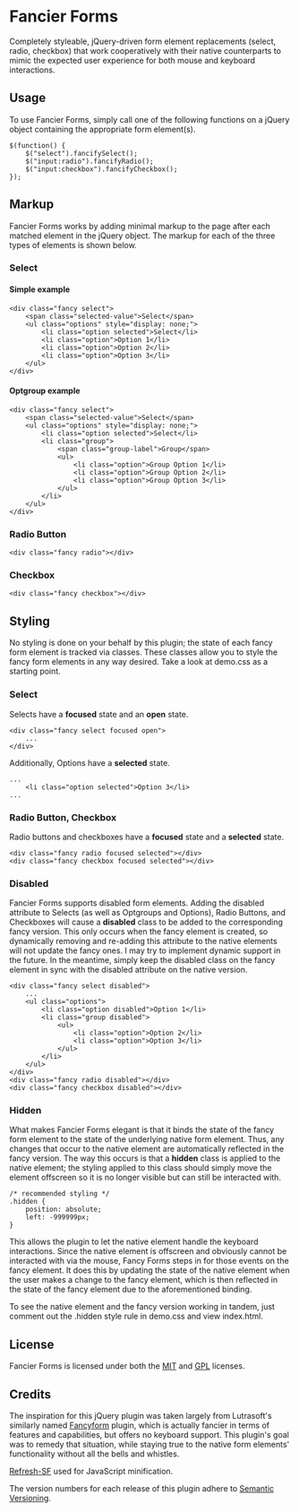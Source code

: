 Fancier Forms
============

Completely styleable, jQuery-driven form element replacements (select, radio, checkbox) that work cooperatively with their native counterparts to mimic the expected user experience for both mouse and keyboard interactions.

## Usage

To use Fancier Forms, simply call one of the following functions on a jQuery object containing the appropriate form element(s).

```
$(function() {
	$("select").fancifySelect();
	$("input:radio").fancifyRadio();
	$("input:checkbox").fancifyCheckbox();
});
```

## Markup

Fancier Forms works by adding minimal markup to the page after each matched element in the jQuery object. The markup for each of the three types of elements is shown below.

### Select

#### Simple example

```
<div class="fancy select">
    <span class="selected-value">Select</span>
    <ul class="options" style="display: none;">
        <li class="option selected">Select</li>
        <li class="option">Option 1</li>
        <li class="option">Option 2</li>
        <li class="option">Option 3</li>
    </ul>
</div>
```

#### Optgroup example

```
<div class="fancy select">
	<span class="selected-value">Select</span>
	<ul class="options" style="display: none;">
		<li class="option selected">Select</li>
		<li class="group">
			<span class="group-label">Group</span>
			<ul>
				<li class="option">Group Option 1</li>
				<li class="option">Group Option 2</li>
				<li class="option">Group Option 3</li>
			</ul>
		</li>
	</ul>
</div>
```

### Radio Button

```
<div class="fancy radio"></div>
```

### Checkbox

```
<div class="fancy checkbox"></div>
```

## Styling

No styling is done on your behalf by this plugin; the state of each fancy form element is tracked via classes. These classes allow you to style the fancy form elements in any way desired. Take a look at demo.css as a starting point.

### Select

Selects have a **focused** state and an **open** state.

```
<div class="fancy select focused open">
	...
</div>
```

Additionally, Options have a **selected** state.

```
...
	<li class="option selected">Option 3</li>
...
```

### Radio Button, Checkbox

Radio buttons and checkboxes have a **focused** state and a **selected** state.

```
<div class="fancy radio focused selected"></div>
<div class="fancy checkbox focused selected"></div>
```

### Disabled

Fancier Forms supports disabled form elements. Adding the disabled attribute to Selects (as well as Optgroups and Options), Radio Buttons, and Checkboxes will cause a **disabled** class to be added to the corresponding fancy version. This only occurs when the fancy element is created, so dynamically removing and re-adding this attribute to the native elements will not update the fancy ones. I may try to implement dynamic support in the future. In the meantime, simply keep the disabled class on the fancy element in sync with the disabled attribute on the native version.

```
<div class="fancy select disabled">
	...
	<ul class="options">
		<li class="option disabled">Option 1</li>
		<li class="group disabled">
			<ul>
				<li class="option">Option 2</li>
				<li class="option">Option 3</li>
			</ul>
		</li>
	</ul>
</div>
<div class="fancy radio disabled"></div>
<div class="fancy checkbox disabled"></div>
```

### Hidden

What makes Fancier Forms elegant is that it binds the state of the fancy form element to the state of the underlying native form element. Thus, any changes that occur to the native element are automatically reflected in the fancy version. The way this occurs is that a **hidden** class is applied to the native element; the styling applied to this class should simply move the element offscreen so it is no longer visible but can still be interacted with.

```
/* recommended styling */
.hidden {
	position: absolute;
	left: -999999px;
}
```

This allows the plugin to let the native element handle the keyboard interactions. Since the native element is offscreen and obviously cannot be interacted with via the mouse, Fancy Forms steps in for those events on the fancy element. It does this by updating the state of the native element when the user makes a change to the fancy element, which is then reflected in the state of the fancy element due to the aforementioned binding.

To see the native element and the fancy version working in tandem, just comment out the .hidden style rule in demo.css and view index.html.

## License

Fancier Forms is licensed under both the [MIT](http://opensource.org/licenses/mit-license.php) and [GPL](http://www.gnu.org/licenses/gpl.html) licenses.

## Credits

The inspiration for this jQuery plugin was taken largely from Lutrasoft's similarly named [Fancyform](https://github.com/Lutrasoft/Fancyform) plugin, which is actually fancier in terms of features and capabilities, but offers no keyboard support. This plugin's goal was to remedy that situation, while staying true to the native form elements' functionality without all the bells and whistles.

[Refresh-SF](http://gpbmike.github.io/refresh-sf/) used for JavaScript minification.

The version numbers for each release of this plugin adhere to [Semantic Versioning](http://semver.org/spec/v2.0.0.html). 
